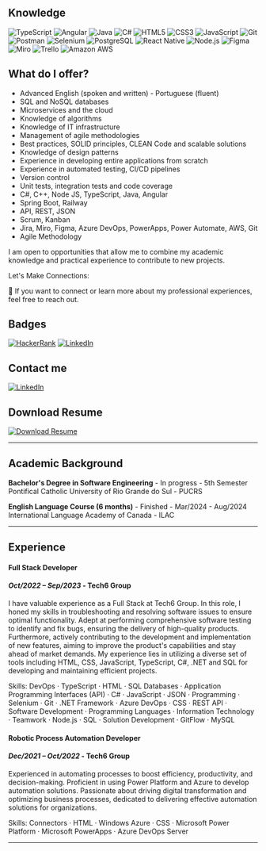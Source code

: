 


## Knowledge

![TypeScript](https://img.shields.io/badge/TypeScript-3178C6?style=for-the-badge&logo=typescript&logoColor=white)
![Angular](https://img.shields.io/badge/Angular-E23237?style=for-the-badge&logo=angular&logoColor=white)
![Java](https://img.shields.io/badge/Java-E34A86?style=for-the-badge&logo=java&logoColor=white)
![C#](https://img.shields.io/badge/C%23-239120?style=for-the-badge&logo=c-sharp&logoColor=white)
![HTML5](https://img.shields.io/badge/HTML5-E34F26?style=for-the-badge&logo=html5&logoColor=white)
![CSS3](https://img.shields.io/badge/CSS3-1572B6?style=for-the-badge&logo=css3&logoColor=white)
![JavaScript](https://img.shields.io/badge/JavaScript-F7DF1E?style=for-the-badge&logo=javascript&logoColor=black)
![Git](https://img.shields.io/badge/Git-F05032?style=for-the-badge&logo=git&logoColor=white)
![Postman](https://img.shields.io/badge/Postman-F7695E?style=for-the-badge&logo=postman&logoColor=white)
![Selenium](https://img.shields.io/badge/Selenium-43B02A?style=for-the-badge&logo=selenium&logoColor=white)
![PostgreSQL](https://img.shields.io/badge/PostgreSQL-4169E1?style=for-the-badge&logo=postgresql&logoColor=white)
![React Native](https://img.shields.io/badge/React_Native-61DAFB?style=for-the-badge&logo=react&logoColor=black)
![Node.js](https://img.shields.io/badge/Node.js-339933?style=for-the-badge&logo=node.js&logoColor=white)
![Figma](https://img.shields.io/badge/Figma-F24E1E?style=for-the-badge&logo=figma&logoColor=white)
![Miro](https://img.shields.io/badge/Miro-050038?style=for-the-badge&logo=miro&logoColor=white)
![Trello](https://img.shields.io/badge/Trello-0052CC?style=for-the-badge&logo=trello&logoColor=white)
![Amazon AWS](https://img.shields.io/badge/Amazon_AWS-232F3E?style=for-the-badge&logo=amazonaws&logoColor=white)

## What do I offer? 

- Advanced English (spoken and written) - Portuguese (fluent)
- SQL and NoSQL databases
- Microservices and the cloud
- Knowledge of algorithms
- Knowledge of IT infrastructure
- Management of agile methodologies
- Best practices, SOLID principles, CLEAN Code and scalable solutions
- Knowledge of design patterns
- Experience in developing entire applications from scratch
- Experience in automated testing, CI/CD pipelines
- Version control
- Unit tests, integration tests and code coverage
- C#, C++, Node JS, TypeScript, Java, Angular
- Spring Boot, Railway
- API, REST, JSON
- Scrum, Kanban
- Jira, Miro, Figma, Azure DevOps, PowerApps, Power Automate, AWS, Git
- Agile Methodology

I am open to opportunities that allow me to combine my academic knowledge and practical experience to contribute to new projects.

Let's Make Connections:

🤝 If you want to connect or learn more about my professional experiences, feel free to reach out.


## Badges

[![HackerRank](https://img.shields.io/badge/HackerRank-2EC866?style=for-the-badge&logo=hackerrank&logoColor=white)](https://www.hackerrank.com/profile/contatogsantosd1)
[![LinkedIn](https://img.shields.io/badge/LinkedIn-0A66C2?style=for-the-badge&logo=linkedin&logoColor=white)](https://www.linkedin.com/in/gsantosdasilva)

## Contact me

[![LinkedIn](https://img.shields.io/badge/LinkedIn-0A66C2?style=for-the-badge&logo=linkedin&logoColor=white)](https://www.linkedin.com/in/gsantosdasilva)

## Download Resume

[![Download Resume](https://img.shields.io/badge/Download_Resume-007D4?style=for-the-badge&logo=pdf&logoColor=white)](https://github.com/gsantosdasilva/gsantosdasilva/raw/main/GuilhermeS.Resume.pdf)


---

## Academic Background

**Bachelor's Degree in Software Engineering** - In progress - 5th Semester  
Pontifical Catholic University of Rio Grande do Sul - PUCRS

**English Language Course (6 months)** - Finished - Mar/2024 - Aug/2024  
International Language Academy of Canada - ILAC

---

## Experience
#### **Full Stack Developer**  
#### *Oct/2022 – Sep/2023* - **Tech6 Group**

I have valuable experience as a Full Stack at Tech6 Group. In this role, I honed my skills in troubleshooting and resolving software issues to ensure optimal functionality. Adept at performing comprehensive software testing to identify and fix bugs, ensuring the delivery of high-quality products. Furthermore, actively contributing to the development and implementation of new features, aiming to improve the product's capabilities and stay ahead of market demands. My experience lies in utilizing a diverse set of tools including HTML, CSS, JavaScript, TypeScript, C#, .NET and SQL for developing and maintaining efficient projects.

Skills: DevOps · TypeScript · HTML · SQL Databases · Application Programming Interfaces (API) · C# · JavaScript · JSON · Programming · Selenium · Git · .NET Framework · Azure DevOps · CSS · REST API · Software Development · Programming Languages · Information Technology · Teamwork · Node.js · SQL · Solution Development · GitFlow · MySQL

#### **Robotic Process Automation Developer**  
#### *Dec/2021 – Oct/2022* - **Tech6 Group**

Experienced in automating processes to boost efficiency, productivity, and decision-making. Proficient in using Power Platform and Azure to develop automation solutions. Passionate about driving digital transformation and optimizing business processes, dedicated to delivering effective automation solutions for organizations.

Skills: Connectors · HTML · Windows Azure · CSS · Microsoft Power Platform · Microsoft PowerApps · Azure DevOps Server

---
